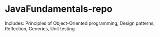 # JavaFundamentals-repo
Includes: Principles of Object-Oriented programming, Design patterns, Reflection, Generics, Unit testing
